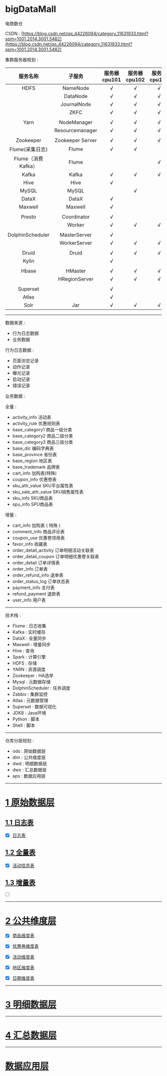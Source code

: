 # bigDataMall

电商数仓

CSDN : [https://blog.csdn.net/qq_44226094/category_11631933.html?spm=1001.2014.3001.5482](https://blog.csdn.net/qq_44226094/category_11631933.html?spm=1001.2014.3001.5482)


集群服务器规划 :


| 服务名称        | 子服务              | 服务器 cpu101| 服务器 cpu102| 服务器 cpu103 |
| :------------: | :-----------: | :-------------: | :-------------: | :--------: |
| HDFS              | NameNode         | √             |      √        |     √       |
|           |     DataNode           | √             | √             |          √      |
|  |    JournalNode          |      √            |     √        |       √           |
|  |   ZKFC          |         √         |    √         |       √           |
|  |       |               |        |               |
| Yarn              | NodeManager      | √             | √             | √             |
|   |     Resourcemanager              |     √    |         √      |       √    |
|  |       |               |        |               |
| Zookeeper         | Zookeeper Server | √             | √             | √             |
| Flume(采集日志)       | Flume            | √             | √             |               |
| Flume（消费Kafka）    | Flume          |              |              | √     |
| Kafka             | Kafka            | √             | √             | √            |
| Hive              | Hive             | √             |               |               |
| MySQL             | MySQL            |             |         √      |               |
| DataX             | DataX            | √             |               |               |
| Maxwell           | Maxwell          | √             |               |               |
|  |       |               |        |               |
| Presto            | Coordinator      | √             |               |               |
|  | Worker            | √                | √             | √             |           
|  |       |               |        |               |
| DolphinScheduler  | MasterServer     | √             |               |               |
 |  | WorkerServer      | √                | √             | √             |   
 |  |       |               |        |               |
| Druid             | Druid            | √             | √             | √             |
| Kylin             |                  | √             |               |               |
|  |       |               |        |               |
| Hbase             | HMaster          | √             |       √     |      √     |
|  | HRegionServer     | √                | √             | √             |   
|  |       |               |        |               |
| Superset          |                  | √             |               |               |
| Atlas             |                  | √             |               |               |
| Solr              | Jar              | √             | √             | √             |






---------------------

数据来源 : 

* 行为日志数据
* 业务数据



行为日志数据 : 

* 页面浏览记录 
* 动作记录
* 曝光记录
* 启动记录
* 错误记录



业务数据 : 

全量 :

* activity_info 活动表 
* activity_rule 优惠规则表
* base_category1 商品一级分类
* base_category2 商品二级分类
* base_category3 商品三级分类
* base_dic 编码字典表
* base_province 省份表
* base_region 地区表
* base_trademark 品牌表
* cart_info 加购表(特殊)
* coupon_info 优惠卷表
* sku_attr_value SKU平台属性表
* sku_sale_attr_value SKU销售属性表
* sku_info SKU商品表
* spu_info SPU商品表

增量 :

* cart_info 加购表 ( 特殊 )
* comment_info 商品评论表
* coupon_use 优惠卷领用表
* favor_info 收藏表
* order_detail_activity 订单明细活动关联表
* order_detail_coupon 订单明细优惠卷关联表
* order_detail 订单详情表
* order_info 订单表
* order_refund_info 退单表
* order_status_log 订单状态表
* payment_info 支付表
* refund_payment 退款表
* user_info 用户表

------------------------------


技术栈 : 

* Flume : 日志收集
* Kafka : 实时缓存
* DataX : 全量同步
* Maxwell : 增量同步
* Hive : 查询
* Spark : 计算引擎
* HDFS : 存储
* YARN : 资源调度
* Zookeeper : HA选举
* Mysql : 元数据存储
* DolphinScheduler : 任务调度
* Zabbix : 集群监控
* Atlas : 元数据管理
* Superset : 数据可视化
* JDK8 : Java环境
* Python : 脚本
* Shell : 脚本

------------------------------



仓库分层规划 : 

* ods : 原始数据层
* dim : 公共维度层
* dwd : 明细数据层
* dws : 汇总数据层
* aps : 数据应用层



----------------

# [1 原始数据层](ods)


## [1.1 日志表](ods/log)

- [x] [日志表](ods/log/ods_log_inc.sql)


## [1.2 全量表](ods/full)

- [x] [活动信息表](ods/full/ods_activity_info_full.sql)




## [1.3 增量表](ods/inc)

- [ ] [](ods/full/)



----------------

# [2 公共维度层](dim)


- [x] [商品维度表](dim/dim_sku_full.sql)
- [x] [优惠券维度表](dim/dim_coupon_full.sql)
- [x] [活动维度表](dim/dim_activity_full.sql)
- [x] [地区维度表](dim/dim_province_full.sql)
- [x] [日期维度表](dim/dim_date.sql)


----------------

# [3 明细数据层](dwd)







----------------

# [4 汇总数据层](dws)






----------------

# [数据应用层](aps)




